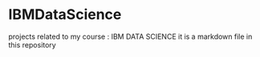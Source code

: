 # IBMDataScience
projects related to my course : IBM DATA SCIENCE
it is a markdown file in this repository
